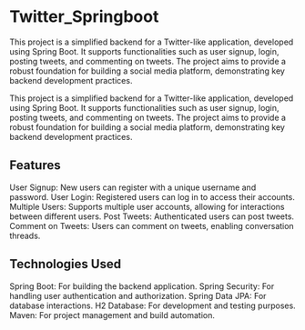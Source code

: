 # Twitter_Springboot
This project is a simplified backend for a Twitter-like application, developed using Spring Boot. It supports functionalities such as user signup, login, posting tweets, and commenting on tweets. The project aims to provide a robust foundation for building a social media platform, demonstrating key backend development practices.

This project is a simplified backend for a Twitter-like application, developed using Spring Boot. It supports functionalities such as user signup, login, posting tweets, and commenting on tweets. The project aims to provide a robust foundation for building a social media platform, demonstrating key backend development practices.

## Features

User Signup: New users can register with a unique username and password.
User Login: Registered users can log in to access their accounts.
Multiple Users: Supports multiple user accounts, allowing for interactions between different users.
Post Tweets: Authenticated users can post tweets.
Comment on Tweets: Users can comment on tweets, enabling conversation threads.

## Technologies Used

Spring Boot: For building the backend application.
Spring Security: For handling user authentication and authorization.
Spring Data JPA: For database interactions.
H2 Database: For development and testing purposes.
Maven: For project management and build automation.
